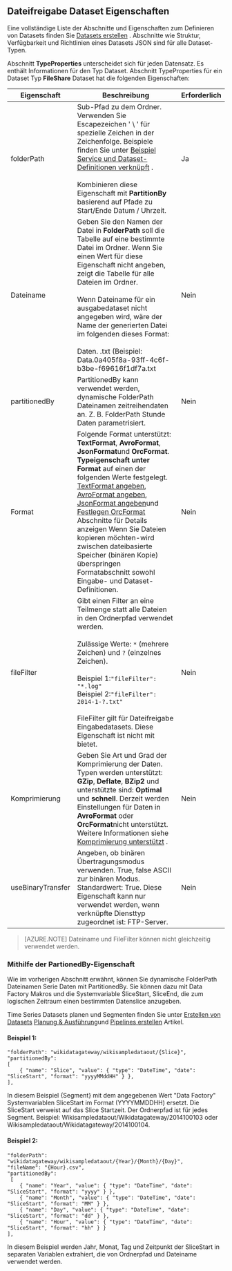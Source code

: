 ## <a name="fileshare-dataset-type-properties"></a>Dateifreigabe Dataset Eigenschaften

Eine vollständige Liste der Abschnitte und Eigenschaften zum Definieren von Datasets finden Sie [Datasets erstellen](../articles/data-factory/data-factory-create-datasets.md) . Abschnitte wie Struktur, Verfügbarkeit und Richtlinien eines Datasets JSON sind für alle Dataset-Typen. 

Abschnitt **TypeProperties** unterscheidet sich für jeden Datensatz. Es enthält Informationen für den Typ Dataset. Abschnitt TypeProperties für ein Dataset Typ **FileShare** Dataset hat die folgenden Eigenschaften:

Eigenschaft | Beschreibung | Erforderlich
-------- | ----------- | --------
folderPath | Sub-Pfad zu dem Ordner. Verwenden Sie Escapezeichen ' \ ' für spezielle Zeichen in der Zeichenfolge. Beispiele finden Sie unter [Beispiel Service und Dataset-Definitionen verknüpft](#sample-linked-service-and-dataset-definitions) .<br/><br/>Kombinieren diese Eigenschaft mit **PartitionBy** basierend auf Pfade zu Start/Ende Datum / Uhrzeit. | Ja
Dateiname | Geben Sie den Namen der Datei in **FolderPath** soll die Tabelle auf eine bestimmte Datei im Ordner. Wenn Sie einen Wert für diese Eigenschaft nicht angeben, zeigt die Tabelle für alle Dateien im Ordner.<br/><br/>Wenn Dateiname für ein ausgabedataset nicht angegeben wird, wäre der Name der generierten Datei im folgenden dieses Format: <br/><br/>Daten. <Guid>.txt (Beispiel: Data.0a405f8a-93ff-4c6f-b3be-f69616f1df7a.txt | Nein
partitionedBy | PartitionedBy kann verwendet werden, dynamische FolderPath Dateinamen zeitreihendaten an. Z. B. FolderPath Stunde Daten parametrisiert. | Nein
Format | Folgende Format unterstützt: **TextFormat**, **AvroFormat**, **JsonFormat**und **OrcFormat**. **Typeigenschaft unter Format** auf einen der folgenden Werte festgelegt. [TextFormat angeben](#specifying-textformat), [AvroFormat angeben](#specifying-avroformat), [JsonFormat angeben](#specifying-jsonformat)und [Festlegen OrcFormat](#specifying-orcformat) Abschnitte für Details anzeigen Wenn Sie Dateien kopieren möchten-wird zwischen dateibasierte Speicher (binären Kopie) überspringen Formatabschnitt sowohl Eingabe- und Dataset-Definitionen. | Nein
fileFilter | Gibt einen Filter an eine Teilmenge statt alle Dateien in den Ordnerpfad verwendet werden.<br/><br/>Zulässige Werte: `*` (mehrere Zeichen) und `?` (einzelnes Zeichen).<br/><br/>Beispiel 1:`"fileFilter": "*.log"`<br/>Beispiel 2:`"fileFilter": 2014-1-?.txt"`<br/><br/> FileFilter gilt für Dateifreigabe Eingabedatasets. Diese Eigenschaft ist nicht mit bietet.  | Nein
| Komprimierung | Geben Sie Art und Grad der Komprimierung der Daten. Typen werden unterstützt: **GZip**, **Deflate**, **BZip2** und unterstützte sind: **Optimal** und **schnell**. Derzeit werden Einstellungen für Daten in **AvroFormat** oder **OrcFormat**nicht unterstützt. Weitere Informationen siehe [Komprimierung unterstützt](#compression-support) .  | Nein |
| useBinaryTransfer | Angeben, ob binären Übertragungsmodus verwenden. True, false ASCII zur binären Modus. Standardwert: True. Diese Eigenschaft kann nur verwendet werden, wenn verknüpfte Diensttyp zugeordnet ist: FTP-Server. | Nein | 
 

> [AZURE.NOTE] Dateiname und FileFilter können nicht gleichzeitig verwendet werden.

### <a name="using-partionedby-property"></a>Mithilfe der PartionedBy-Eigenschaft

Wie im vorherigen Abschnitt erwähnt, können Sie dynamische FolderPath Dateinamen Serie Daten mit PartitionedBy. Sie können dazu mit Data Factory Makros und die Systemvariable SliceStart, SliceEnd, die zum logischen Zeitraum einen bestimmten Datenslice anzugeben. 

Time Series Datasets planen und Segmenten finden Sie unter [Erstellen von Datasets](../articles/data-factory/data-factory-create-datasets.md) [Planung & Ausführung](../articles/data-factory/data-factory-scheduling-and-execution.md)und [Pipelines erstellen](../articles/data-factory/data-factory-create-pipelines.md) Artikel. 

#### <a name="sample-1"></a>Beispiel 1:

    "folderPath": "wikidatagateway/wikisampledataout/{Slice}",
    "partitionedBy": 
    [
        { "name": "Slice", "value": { "type": "DateTime", "date": "SliceStart", "format": "yyyyMMddHH" } },
    ],

In diesem Beispiel {Segment} mit dem angegebenen Wert "Data Factory" Systemvariablen SliceStart im Format (YYYYMMDDHH) ersetzt. Die SliceStart verweist auf das Slice Startzeit. Der Ordnerpfad ist für jedes Segment. Beispiel: Wikisampledataout/Wikidatagateway/2014100103 oder Wikisampledataout/Wikidatagateway/2014100104.

#### <a name="sample-2"></a>Beispiel 2:

    "folderPath": "wikidatagateway/wikisampledataout/{Year}/{Month}/{Day}",
    "fileName": "{Hour}.csv",
    "partitionedBy": 
     [
        { "name": "Year", "value": { "type": "DateTime", "date": "SliceStart", "format": "yyyy" } },
        { "name": "Month", "value": { "type": "DateTime", "date": "SliceStart", "format": "MM" } }, 
        { "name": "Day", "value": { "type": "DateTime", "date": "SliceStart", "format": "dd" } }, 
        { "name": "Hour", "value": { "type": "DateTime", "date": "SliceStart", "format": "hh" } } 
    ],

In diesem Beispiel werden Jahr, Monat, Tag und Zeitpunkt der SliceStart in separaten Variablen extrahiert, die von Ordnerpfad und Dateiname verwendet werden.
